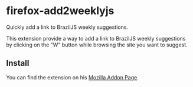 # firefox-add2weeklyjs
Quickly add a link to BrazilJS weekly suggestions.

This extension provide a way to add a link to BrazilJS weekly suggestions by clicking on the "W" button while browsing the site you want to suggest.

## Install
You can find the extension on his <a href="http://addons.mozilla.org/pt-BR/firefox/addon/add2weeklyjs/" target="_blank">Mozilla Addon Page</a>.
